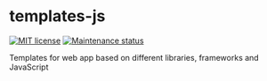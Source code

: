 # templates-js

[![MIT license][license-badge]][license-url]
[![Maintenance status][status-badge]][status-url]

Templates for web app based on different libraries, frameworks and JavaScript

[status-url]: https://github.com/vikian050194/templates-js/pulse
[status-badge]: https://img.shields.io/github/last-commit/vikian050194/templates-js.svg

[license-url]: https://github.com/vikian050194/templates-js/blob/master/LICENSE
[license-badge]: https://img.shields.io/github/license/vikian050194/templates-js.svg
